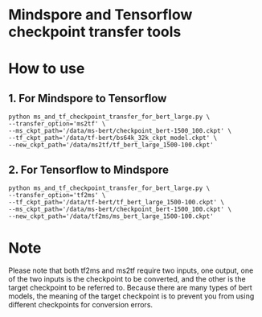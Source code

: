 # Mindspore and Tensorflow checkpoint transfer tools

# How to use
## 1. For Mindspore to Tensorflow
```
python ms_and_tf_checkpoint_transfer_for_bert_large.py \
--transfer_option='ms2tf' \
--ms_ckpt_path='/data/ms-bert/checkpoint_bert-1500_100.ckpt' \
--tf_ckpt_path='/data/tf-bert/bs64k_32k_ckpt_model.ckpt' \
--new_ckpt_path='/data/ms2tf/tf_bert_large_1500-100.ckpt'
```
## 2. For Tensorflow to Mindspore
```
python ms_and_tf_checkpoint_transfer_for_bert_large.py \
--transfer_option='tf2ms' \
--tf_ckpt_path='/data/tf-bert/tf_bert_large_1500-100.ckpt' \
--ms_ckpt_path='/data/ms-bert/checkpoint_bert-1500_100.ckpt' \
--new_ckpt_path='/data/tf2ms/ms_bert_large_1500-100.ckpt'
```

# Note
Please note that both tf2ms and ms2tf require two inputs, one output, one of the two inputs is the checkpoint to be converted, and the other is the target checkpoint to be referred to. Because there are many types of bert models, the meaning of the target checkpoint is to prevent you from using different checkpoints for conversion errors.